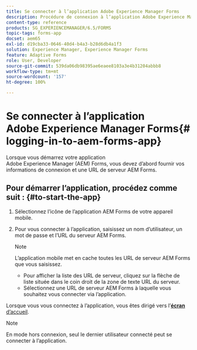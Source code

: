 ```yaml
---
title: Se connecter à l’application Adobe Experience Manager Forms
description: Procédure de connexion à l’application Adobe Experience Manager Forms.
content-type: reference
products: SG_EXPERIENCEMANAGER/6.5/FORMS
topic-tags: forms-app
docset: aem65
exl-id: d19cba33-0646-40d4-b4a3-b28d6db4a1f3
solution: Experience Manager, Experience Manager Forms
feature: Adaptive Forms
role: User, Developer
source-git-commit: 539da06db98395ae6eaee8103a3e4b31204abbb8
workflow-type: tm+mt
source-wordcount: '157'
ht-degree: 100%

---
```


# Se connecter à l’application Adobe Experience Manager Forms{#logging-in-to-aem-forms-app}

Lorsque vous démarrez votre application Adobe Experience Manager (AEM) Forms, vous devez d’abord fournir vos informations de connexion et une URL de serveur AEM Forms.

## Pour démarrer l’application, procédez comme suit : {#to-start-the-app}

1. Sélectionnez l’icône de l’application AEM Forms de votre appareil mobile.
1. Pour vous connecter à l’application, saisissez un nom d’utilisateur, un mot de passe et l’URL du serveur AEM Forms.

   >[!NOTE]
   >
   >L’application mobile met en cache toutes les URL de serveur AEM Forms que vous saisissez.
   >
   >    * Pour afficher la liste des URL de serveur, cliquez sur la flèche de liste située dans le coin droit de la zone de texte URL du serveur.
   >    * Sélectionnez une URL de serveur AEM Forms à laquelle vous souhaitez vous connecter via l’application.

Lorsque vous vous connectez à l’application, vous êtes dirigé vers l’[**écran** d’accueil](../../forms/using/home-screen.md).

>[!NOTE]
>
>En mode hors connexion, seul le dernier utilisateur connecté peut se connecter à l’application.
